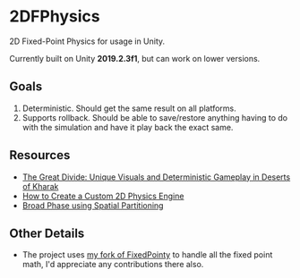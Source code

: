 # 2DFPhysics
2D Fixed-Point Physics for usage in Unity.

Currently built on Unity **2019.2.3f1**, but can work on lower versions.
 
## Goals
1. Deterministic. Should get the same result on all platforms. 
2. Supports rollback. Should be able to save/restore anything having to do with the simulation and have it play back the exact same.

## Resources
* [The Great Divide: Unique Visuals and Deterministic Gameplay in Deserts of Kharak](https://www.youtube.com/watch?v=wwLW6CjswxM)  
* [How to Create a Custom 2D Physics Engine](https://gamedevelopment.tutsplus.com/tutorials/how-to-create-a-custom-2d-physics-engine-the-basics-and-impulse-resolution--gamedev-6331)  
* [Broad Phase using Spatial Partitioning](http://buildnewgames.com/broad-phase-collision-detection/)   


## Other Details
* The project uses [my fork of FixedPointy](https://github.com/christides11/FixedPointy) to handle all the fixed point math, I'd appreciate any contributions there also.
